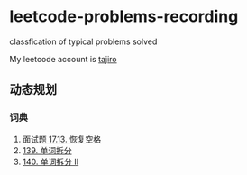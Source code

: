 # leetcode-problems-recording
classfication of typical problems solved

My leetcode account is [tajiro](https://leetcode-cn.com/u/tajiro/)
## 动态规划
### 词典
1. [面试题 17.13. 恢复空格](https://leetcode-cn.com/problems/re-space-lcci/)
2. [139. 单词拆分](https://leetcode-cn.com/problems/word-break/)
3. [140. 单词拆分 II](https://leetcode-cn.com/problems/word-break-ii/)

